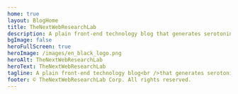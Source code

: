```yaml
---
home: true
layout: BlogHome
title: TheNextWebResearchLab
description: A plain front-end technology blog that generates serotonin! Okay
bgImage: false
heroFullScreen: true
heroImage: /images/en_black_logo.png
heroAlt: TheNextWebResearchLab
heroText: TheNextWebResearchLab
tagline: A plain front-end technology blog<br />that generates serotonin! Okay
footer: © TheNextWebResearchLab Corp. All rights reserved.
---
```

